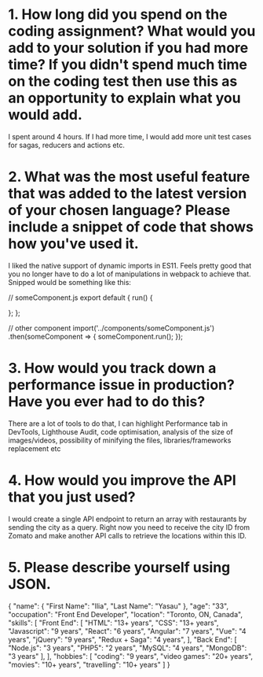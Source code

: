# 1. How long did you spend on the coding assignment? What would you add to your solution if you had more time? If you didn&#39;t spend much time on the coding test then use this as an opportunity to explain what you would add.

I spent around 4 hours. If I had more time, I would add more unit test cases for sagas, reducers and actions etc.

# 2. What was the most useful feature that was added to the latest version of your chosen language? Please include a snippet of code that shows how you&#39;ve used it.

I liked the native support of dynamic imports in ES11. Feels pretty good that you no longer have to do a lot of manipulations in webpack to achieve that. Snipped would be something like this:

// someComponent.js
export default {
  run() {
      
  };
};

// other component
import('../components/someComponent.js')
  .then(someComponent => {
      someComponent.run();
  });

# 3. How would you track down a performance issue in production? Have you ever had to do this?

There are a lot of tools to do that, I can highlight Performance tab in DevTools, Lighthouse Audit, code optimisation, analysis of the size of images/videos, possibility of minifying the files, libraries/frameworks replacement etc

# 4. How would you improve the API that you just used?

I would create a single API endpoint to return an array with restaurants by sending the city as a query. Right now you need to receive the city ID from Zomato and make another API calls to retrieve the locations within this ID.

# 5. Please describe yourself using JSON.

{
  "name": {
    "First Name": "Ilia",
    "Last Name": "Yasau"
  },
  "age": "33",
  "occupation": "Front End Developer",
  "location": "Toronto, ON, Canada",
  "skills": [
    "Front End": [
      "HTML": "13+ years",
      "CSS": "13+ years",
      "Javascript": "9 years",
      "React": "6 years",
      "Angular": "7 years",
      "Vue": "4 years",
      "jQuery": "9 years",
      "Redux + Saga": "4 years",
    ],
    "Back End": [
      "Node.js": "3 years",
      "PHP5": "2 years",
      "MySQL": "4 years",
      "MongoDB": "3 years"
    ],
  ],
  "hobbies": [
    "coding": "9 years",
    "video games": "20+ years",
    "movies": "10+ years",
    "travelling": "10+ years"
  ]
}